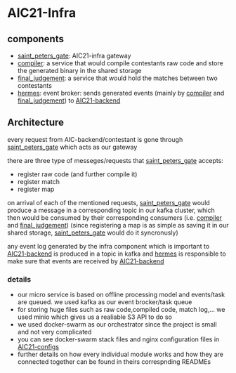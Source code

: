 # AIC21-Infra

## components
- [saint_peters_gate](https://github.com/SharifAIChallenge/AIC21-infra-saint_peters_gate): AIC21-infra gateway
- [compiler](https://github.com/SharifAIChallenge/AIC21-infra-compiler): a service that would compile contestants raw code and store the generated binary in the shared storage
- [final_judgement](https://github.com/SharifAIChallenge/AIC21-infra-final_judgement): a service that would hold the matches between two contestants
- [hermes](https://github.com/SharifAIChallenge/AIC21-infra-hermes): event broker: sends generated events (mainly by [compiler](https://github.com/SharifAIChallenge/AIC21-infra-compiler) and [final_judgement](https://github.com/SharifAIChallenge/AIC21-infra-final_judgement)) to [AIC21-backend](https://github.com/SharifAIChallenge/AIC21-backend)
## Architecture
every request from AIC-backend/contestant is gone through [saint_peters_gate](https://github.com/SharifAIChallenge/AIC21-infra-saint_peters_gate) which acts as our gateway

there are three type of messeges/requests that [saint_peters_gate](https://github.com/SharifAIChallenge/AIC21-infra-saint_peters_gate) accepts:
- register raw code (and further compile it)
- register match
- register map

on arrival of each of the mentioned requests, [saint_peters_gate](https://github.com/SharifAIChallenge/AIC21-infra-saint_peters_gate) would produce a message in a corresponding topic in our kafka cluster, which then would be consumed by their corresponding consumers (i.e. [compiler](https://github.com/SharifAIChallenge/AIC21-infra-compiler) and [final_judgement](https://github.com/SharifAIChallenge/AIC21-infra-final_judgement))
(since registering a map is as simple as saving it in our shared storage, [saint_peters_gate](https://github.com/SharifAIChallenge/AIC21-infra-saint_peters_gate) would do it syncronusly)

any event log generated by the infra component which is important to [AIC21-backend](https://github.com/SharifAIChallenge/AIC21-backend) is produced in a topic in kafka and [hermes](https://github.com/SharifAIChallenge/AIC21-infra-hermes) is responsible to make sure that events are received by [AIC21-backend](https://github.com/SharifAIChallenge/AIC21-backend) 

### details
- our micro service is based on offline processing model and events/task are queued. we used kafka as our event brocker/task queue 
- for storing huge files such as raw code,compiled code, match log,... we used minio which gives us a realiable S3 API to do so
- we used docker-swarm as our orchestrator since the project is small and not very complicated
- you can see docker-swarm stack files and nginx configuration files in [AIC21-configs](https://github.com/SharifAIChallenge/AIC21-infra-configs)
- further details on how every individual module works and how they are connected together can be found in theirs correspnding READMEs
